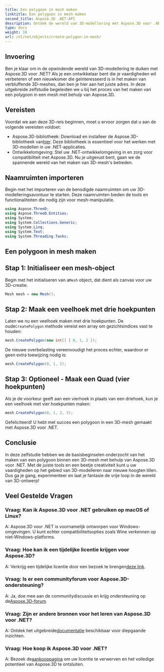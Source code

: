 ```yaml
---
title: Een polygoon in mesh maken
linktitle: Een polygoon in mesh maken
second_title: Aspose.3D .NET-API
description: Ontdek de wereld van 3D-modellering met Aspose.3D voor .NET. Creëer moeiteloos verbluffende polygonen in meshes. Download nu voor een meeslepende ontwikkelingservaring!
type: docs
weight: 18
url: /nl/net/objects/create-polygon-in-mesh/
---
```

## Invoering
Ben je klaar om in de opwindende wereld van 3D-modellering te duiken met Aspose.3D voor .NET? Als je een ontwikkelaar bent die je vaardigheden wil verbeteren of een nieuwkomer die geïnteresseerd is in het maken van verbluffende 3D-meshes, dan ben je hier aan het juiste adres. In deze uitgebreide zelfstudie begeleiden we u bij het proces van het maken van een polygoon in een mesh met behulp van Aspose.3D.
## Vereisten
Voordat we aan deze 3D-reis beginnen, moet u ervoor zorgen dat u aan de volgende vereisten voldoet:
-  Aspose.3D-bibliotheek: Download en installeer de Aspose.3D-bibliotheek van[hier](https://releases.aspose.com/3d/net/). Deze bibliotheek is essentieel voor het werken met 3D-modellen in uw .NET-applicaties.
- Ontwikkelomgeving: Stel uw .NET-ontwikkelomgeving in en zorg voor compatibiliteit met Aspose.3D.
Nu je uitgerust bent, gaan we de spannende wereld van het maken van 3D-mesh's betreden.
## Naamruimten importeren
Begin met het importeren van de benodigde naamruimten om uw 3D-modelleringsavontuur te starten. Deze naamruimten bieden de tools en functionaliteiten die nodig zijn voor mesh-manipulatie.
```csharp
using Aspose.ThreeD;
using Aspose.ThreeD.Entities;
using System;
using System.Collections.Generic;
using System.Linq;
using System.Text;
using System.Threading.Tasks;
```
## Een polygoon in mesh maken
## Stap 1: Initialiseer een mesh-object
 Begin met het initialiseren van a`Mesh` object, dat dient als canvas voor uw 3D-creatie.
```csharp
Mesh mesh = new Mesh();
```
## Stap 2: Maak een veelhoek met drie hoekpunten
 Laten we nu een veelhoek maken met drie hoekpunten. De oude`CreatePolygon` methode vereist een array om gezichtsindices vast te houden:
```csharp
mesh.CreatePolygon(new int[] { 0, 1, 2 });
```
De nieuwe overbelasting vereenvoudigt het proces echter, waardoor er geen extra toewijzing nodig is:
```csharp
mesh.CreatePolygon(0, 1, 2);
```
## Stap 3: Optioneel - Maak een Quad (vier hoekpunten)
Als je de voorkeur geeft aan een vierhoek in plaats van een driehoek, kun je een veelhoek met vier hoekpunten maken:
```csharp
mesh.CreatePolygon(0, 1, 2, 3);
```
Gefeliciteerd! U hebt met succes een polygoon in een 3D-mesh gemaakt met Aspose.3D voor .NET.
## Conclusie
In deze zelfstudie hebben we de basisbeginselen onderzocht van het maken van een polygoon binnen een 3D-mesh met behulp van Aspose.3D voor .NET. Met de juiste tools en een beetje creativiteit kunt u uw vaardigheden op het gebied van 3D-modelleren naar nieuwe hoogten tillen. Dus ga je gang, experimenteer en laat je fantasie de vrije loop in de wereld van 3D-ontwerp!
## Veel Gestelde Vragen
### Vraag: Kan ik Aspose.3D voor .NET gebruiken op macOS of Linux?
A: Aspose.3D voor .NET is voornamelijk ontworpen voor Windows-omgevingen. U kunt echter compatibiliteitsopties zoals Wine verkennen op niet-Windows-platforms.
### Vraag: Hoe kan ik een tijdelijke licentie krijgen voor Aspose.3D?
 A: Verkrijg een tijdelijke licentie door een bezoek te brengen[deze link](https://purchase.aspose.com/temporary-license/).
### Vraag: Is er een communityforum voor Aspose.3D-ondersteuning?
 A: Ja, doe mee aan de communitydiscussie en krijg ondersteuning op de[Aspose.3D-forum](https://forum.aspose.com/c/3d/18).
### Vraag: Zijn er andere bronnen voor het leren van Aspose.3D voor .NET?
 A: Ontdek het uitgebreide[documentatie](https://reference.aspose.com/3d/net/) beschikbaar voor diepgaande inzichten.
### Vraag: Hoe koop ik Aspose.3D voor .NET?
 A: Bezoek de[aankooppagina](https://purchase.aspose.com/buy) om uw licentie te verwerven en het volledige potentieel van Aspose.3D te ontsluiten.